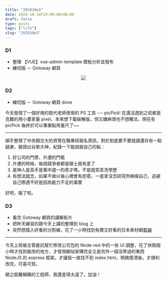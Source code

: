 ```yaml
---
title: "202010w3"
date: 2020-10-14T19:00:00+08:00
draft: false
type: posts
tags: ["life"]
slug: "202010w3"
---
```



### D1
- 整理 【VUE】vue-admin-template 模板分析並發布
- 練切版 － Gotoway 網頁
<!--more-->
<div style="text-align:center;"><img src="/sep8.png"></div>

### D2
- 練切版 － Gotoway 網頁 done

今天發現了一個好用的取代老師使用的 PS 工具 --- picPick! 在還沒遇到之前都是克難的用小畫家量 pixel，本來想下載破解版，但又嫌麻煩也不想觸法，現在有 picPick 後終於可以專業點用量尺了~~

--------------------------------------------

順手整理了中央跟交大的資管在職專班報名資訊，對於到底要不要就讀還存有一點疑慮，變請出谷歌大神，紀錄一下能說服自己的點：
1. 好公司的門票、升遷的門檻
2. 升遷的時候，每個競爭者都是碩士就有差了
3. 是神人是高手是萬中選一的奇才嗎，不是就乖乖洗學歷
4. 有想法就念，如果不做以後心裡會有疙瘩，一直拿沒念研究所麻痺自己，逃避自己際遇不好是因為能力不足的事實

好吧，報了啦。

### D3
- 看完 Gotoway 網頁的講解影片
- 把昨天練習的跟今天上課的整理到 blog 上
- 突然想插入好看的分割線，花了一小時找到免費又好看的日本素材網[罫線](http://free-line-design.com/)

-----------------------------

今天上班被主管委託幫忙修改公司包的 Node-red 中的一些 UI 調整，花了快兩個小時才找到能改的地方，才發現網站架構完全又是另外一個沒學過的東西 NodeJS 的 express 框架，才讓我一直找不到 index.html，稍微摸清後，才順利改完，可喜可賀。

總之距離稱職的工程師，我還差得太遠了。加油！
